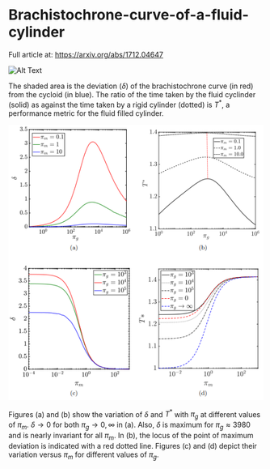 # Brachistochrone-curve-of-a-fluid-cylinder
Full article at: https://arxiv.org/abs/1712.04647

![Alt Text](https://github.com/gsatallion8/Brachistochrone-curve-of-a-fluid-cylinder/blob/master/Brachistochrone_20.gif)

The shaded area is the deviation ($\delta$) of the brachistochrone curve (in red) from the cycloid (in blue). The ratio of the time taken by the fluid cyclinder (solid) as against the time taken by a rigid cylinder (dotted) is $T^*$, a performance metric for the fluid filled cylinder.

![Alt Text](https://github.com/gsatallion8/Brachistochrone-curve-of-a-fluid-cylinder/blob/master/Deviations.png)

Figures (a) and (b) show the variation of $\delta$ and $T^*$ with $\pi_g$ at different values of $\pi_m$. $\delta \to 0$ for both $\pi_g \to 0,\infty$ in (a). Also, $\delta$ is maximum for $\pi_g \approx 3980$ and is nearly invariant for all $\pi_m$. In (b), the locus of the point of maximum deviation is indicated with a red dotted line. Figures (c) and (d) depict their variation versus $\pi_m$ for different values of $\pi_g$.
